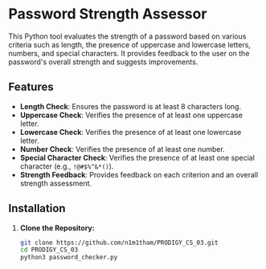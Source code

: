 # Password Strength Assessor

This Python tool evaluates the strength of a password based on various criteria such as length, the presence of uppercase and lowercase letters, numbers, and special characters. It provides feedback to the user on the password's overall strength and suggests improvements.

## Features

- **Length Check**: Ensures the password is at least 8 characters long.
- **Uppercase Check**: Verifies the presence of at least one uppercase letter.
- **Lowercase Check**: Verifies the presence of at least one lowercase letter.
- **Number Check**: Verifies the presence of at least one number.
- **Special Character Check**: Verifies the presence of at least one special character (e.g., `!@#$%^&*()`).
- **Strength Feedback**: Provides feedback on each criterion and an overall strength assessment.

## Installation

1. **Clone the Repository:**

   ```bash
   git clone https://github.com/n1m1tham/PRODIGY_CS_03.git
   cd PRODIGY_CS_03
   python3 password_checker.py
